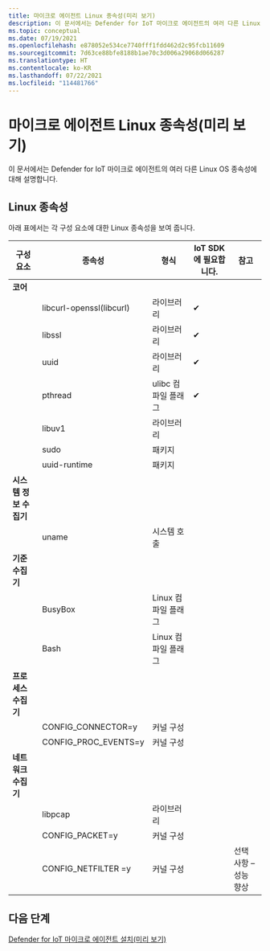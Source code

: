 ```yaml
---
title: 마이크로 에이전트 Linux 종속성(미리 보기)
description: 이 문서에서는 Defender for IoT 마이크로 에이전트의 여러 다른 Linux OS 종속성에 대해 설명합니다.
ms.topic: conceptual
ms.date: 07/19/2021
ms.openlocfilehash: e878052e534ce7740fff1fdd462d2c95fcb11609
ms.sourcegitcommit: 7d63ce88bfe8188b1ae70c3d006a29068d066287
ms.translationtype: HT
ms.contentlocale: ko-KR
ms.lasthandoff: 07/22/2021
ms.locfileid: "114481766"
---
```

# <a name="micro-agent-linux-dependencies-preview"></a>마이크로 에이전트 Linux 종속성(미리 보기)

이 문서에서는 Defender for IoT 마이크로 에이전트의 여러 다른 Linux OS 종속성에 대해 설명합니다. 

## <a name="linux-dependencies"></a>Linux 종속성

아래 표에서는 각 구성 요소에 대한 Linux 종속성을 보여 줍니다. 

| 구성 요소 | 종속성 | 형식 | IoT SDK에 필요합니다. | 참고 |
|--|--|--|--|--|
| **코어** |  |  |  |  |
|  | libcurl-openssl(libcurl) | 라이브러리 | ✔ |  |
|  | libssl | 라이브러리 | ✔ |  |
|  | uuid | 라이브러리 | ✔ |  |
|  | pthread | ulibc 컴파일 플래그 | ✔ |  |
|  | libuv1 | 라이브러리 |  |  |
|  | sudo | 패키지 |  |  |
|  | uuid-runtime | 패키지 |  |  |
| **시스템 정보 수집기** |  |  |  |  |
|  | uname | 시스템 호출 |  |  |
| **기준 수집기** |  |  |  |  |
|  | BusyBox | Linux 컴파일 플래그 |  |  |
|  | Bash | Linux 컴파일 플래그 |  |  |
| **프로세스 수집기** |  |  |  |  |
|  | CONFIG_CONNECTOR=y | 커널 구성 |  |  |
|  | CONFIG_PROC_EVENTS=y | 커널 구성 |  |  |
| **네트워크 수집기** |  |  |  |  |
|  | libpcap | 라이브러리 |  |  |
|  | CONFIG_PACKET=y | 커널 구성 |  |  |
|  | CONFIG_NETFILTER =y | 커널 구성 |  | 선택 사항 – 성능 향상 |

## <a name="next-steps"></a>다음 단계

[Defender for IoT 마이크로 에이전트 설치(미리 보기)](quickstart-standalone-agent-binary-installation.md)